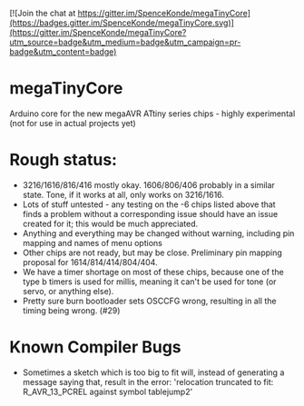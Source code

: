 [![Join the chat at https://gitter.im/SpenceKonde/megaTinyCore](https://badges.gitter.im/SpenceKonde/megaTinyCore.svg)](https://gitter.im/SpenceKonde/megaTinyCore?utm_source=badge&utm_medium=badge&utm_campaign=pr-badge&utm_content=badge)

# megaTinyCore
Arduino core for the new megaAVR ATtiny series chips - highly experimental (not for use in actual projects yet)


# Rough status: 
* 3216/1616/816/416 mostly okay. 1606/806/406 probably in a similar state. Tone, if it works at all, only works on 3216/1616. 
* Lots of stuff untested - any testing on the -6 chips listed above that finds a problem without a corresponding issue should have an issue created for it; this would be much appreciated. 
* Anything and everything may be changed without warning, including pin mapping and names of menu options
* Other chips are not ready, but may be close. Preliminary pin mapping proposal for 1614/814/414/804/404. 
* We have a timer shortage on most of these chips, because one of the type b timers is used for millis, meaning it can't be used for tone (or servo, or anything else). 
* Pretty sure burn bootloader sets OSCCFG wrong, resulting in all the timing being wrong. (#29)

# Known Compiler Bugs
* Sometimes a sketch which is too big to fit will, instead of generating a message saying that, result in the error: 'relocation truncated to fit: R_AVR_13_PCREL against symbol tablejump2'
